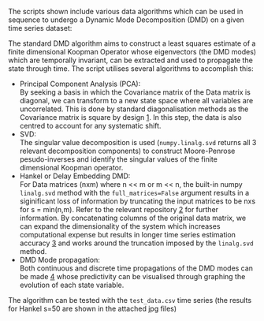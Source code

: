 The scripts shown include various data algorithms which can be used in sequence to undergo a Dynamic Mode Decomposition (DMD) on a given time series dataset:

The standard DMD algorithm aims to construct a least squares estimate of a finite dimensional Koopman Operator whose eigenvectors (the DMD modes) which are temporally invariant,
can be extracted and used to propagate the state through time. The script utilises several algorithms to accomplish this:
* Principal Component Analysis (PCA):\
By seeking a basis in which the Covariance matrix of the Data matrix is diagonal, we can transform to a new state space where all variables are uncorrelated. This is done by standard
diagonalisation methods as the Covariance matrix is square by design [1](https://en.wikipedia.org/wiki/Principal_component_analysis). In this step, the data is also centred to account
for any systematic shift.
* SVD:\
The singular value decomposition is used (`numpy.linalg.svd` returns all 3 relevant decomposition components) to construct Moore-Penrose pesudo-inverses and identify the singular
values of the finite dimensional Koopman operator.
* Hankel or Delay Embedding DMD:\
For Data matrices (nxm) where n << m or m << n, the built-in numpy `linalg.svd` method with the `full_matrices=False` argument results in a siginificant loss of information
by truncating the input matrices to be nxs for s = min(n,m). Refer to the relevant repository [2](https://numpy.org/doc/stable/reference/generated/numpy.linalg.svd.html) for
further information. By concatenating columns of the original data matrix, we can expand the dimensionality of the system which increases computational expense but results in
longer time series estimation accuracy [3](https://www.mdpi.com/2227-7390/12/5/762) and works around the truncation imposed by the `linalg.svd` method.
* DMD Mode propagation:\
Both continuous and discrete time propagations of the DMD modes can be made [4](https://arxiv.org/abs/2102.12086) whose predictivity can be visualised through graphing the evolution
of each state variable. 

The algorithm can be tested with the `test_data.csv` time series (the results for Hankel s=50 are shown in the attached jpg files)
